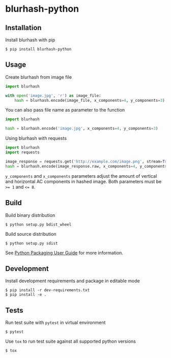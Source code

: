 blurhash-python
===============

Installation
------------
Install blurhash with pip
```
$ pip install blurhash-python
```

Usage
-----
Create blurhash from image file
```python
import blurhash

with open('image.jpg', 'r') as image_file:
    hash = blurhash.encode(image_file, x_components=4, y_components=3)
```
You can also pass file name as parameter to the function
```python
import blurhash

hash = blurhash.encode('image.jpg', x_components=4, y_components=3)
```
Using blurhash with requests
```python
import blurhash
import requests

image_response = requests.get('http://example.com/image.png', stream=True)
hash = blurhash.encode(image_response.raw, x_components=4, y_components=3)
```
`y_components` and `x_components` parameters adjust the amount of
vertical and horizontal AC components in hashed image. Both parameters must
be `>= 1` and `<= 8`.

Build
-----
Build binary distribution
```
$ python setup.py bdist_wheel
```

Build source distribution
```
$ python setup.py sdist
```

See [Python Packaging User Guide](https://packaging.python.org/) for more
information.

Development
-----------
Install development requirements and package in editable mode
```
$ pip install -r dev-requirements.txt
$ pip install -e .
```

Tests
-----
Run test suite with `pytest` in virtual environment
```
$ pytest
```
Use `tox` to run test suite against all supported python versions
```
$ tox
```
